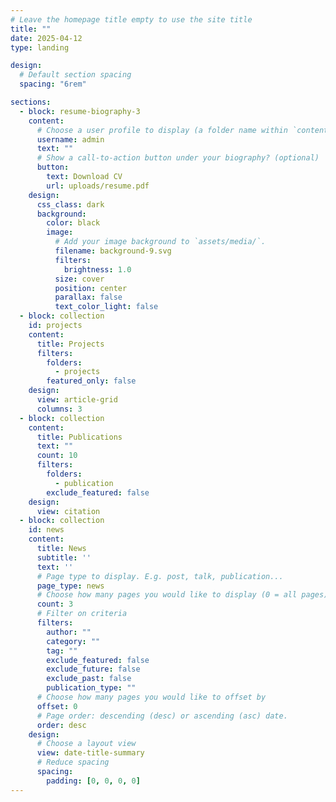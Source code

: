 ```yaml
---
# Leave the homepage title empty to use the site title
title: ""
date: 2025-04-12
type: landing

design:
  # Default section spacing
  spacing: "6rem"

sections:
  - block: resume-biography-3
    content:
      # Choose a user profile to display (a folder name within `content/authors/`)
      username: admin
      text: ""
      # Show a call-to-action button under your biography? (optional)
      button:
        text: Download CV
        url: uploads/resume.pdf
    design:
      css_class: dark
      background:
        color: black
        image:
          # Add your image background to `assets/media/`.
          filename: background-9.svg
          filters:
            brightness: 1.0
          size: cover
          position: center
          parallax: false
          text_color_light: false
  - block: collection
    id: projects
    content:
      title: Projects
      filters:
        folders:
          - projects
        featured_only: false
    design:
      view: article-grid
      columns: 3
  - block: collection
    content:
      title: Publications
      text: ""
      count: 10
      filters:
        folders:
          - publication
        exclude_featured: false
    design:
      view: citation
  - block: collection
    id: news
    content:
      title: News
      subtitle: ''
      text: ''
      # Page type to display. E.g. post, talk, publication...
      page_type: news
      # Choose how many pages you would like to display (0 = all pages)
      count: 3
      # Filter on criteria
      filters:
        author: ""
        category: ""
        tag: ""
        exclude_featured: false
        exclude_future: false
        exclude_past: false
        publication_type: ""
      # Choose how many pages you would like to offset by
      offset: 0
      # Page order: descending (desc) or ascending (asc) date.
      order: desc
    design:
      # Choose a layout view
      view: date-title-summary
      # Reduce spacing
      spacing:
        padding: [0, 0, 0, 0]
---
```

